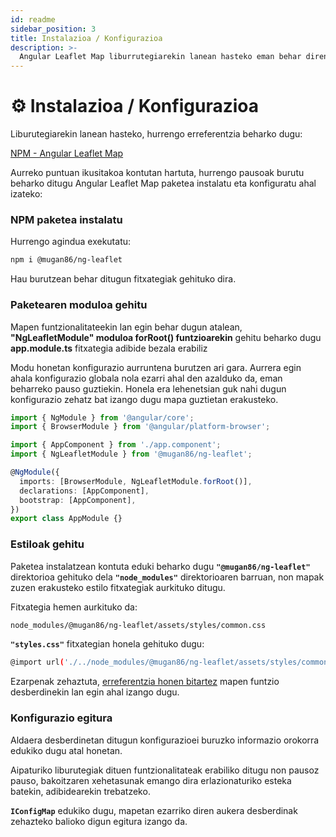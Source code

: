```yaml
---
id: readme
sidebar_position: 3
title: Instalazioa / Konfigurazioa
description: >-
  Angular Leaflet Map liburrutegiarekin lanean hasteko eman behar diren pausoak azalduko dira atal honetan
---
```


# ⚙ Instalazioa / Konfigurazioa

Liburutegiarekin lanean hasteko, hurrengo erreferentzia beharko dugu:

[NPM - Angular Leaflet Map](https://www.npmjs.com/package/@mugan86/ng-leaflet)

Aurreko puntuan ikusitakoa kontutan hartuta, hurrengo pausoak burutu beharko ditugu Angular Leaflet Map paketea instalatu eta konfiguratu ahal izateko:

### NPM paketea instalatu

Hurrengo agindua exekutatu:

```bash
npm i @mugan86/ng-leaflet
```

Hau burutzean behar ditugun fitxategiak gehituko dira.

### Paketearen moduloa gehitu

Mapen funtzionalitateekin lan egin behar dugun atalean, **"NgLeafletModule" moduloa forRoot() funtzioarekin** gehitu beharko dugu **app.module.ts**&#x20; fitxategia adibide bezala erabiliz

Modu honetan konfigurazio aurruntena burutzen ari gara. Aurrera egin ahala konfigurazio globala nola ezarri ahal den azalduko da, eman beharreko pauso guztiekin. Honela era lehenetsian guk nahi dugun konfigurazio zehatz bat izango dugu mapa guztietan erakusteko.

```typescript
import { NgModule } from '@angular/core';
import { BrowserModule } from '@angular/platform-browser';

import { AppComponent } from './app.component';
import { NgLeafletModule } from '@mugan86/ng-leaflet';

@NgModule({
  imports: [BrowserModule, NgLeafletModule.forRoot()],
  declarations: [AppComponent],
  bootstrap: [AppComponent],
})
export class AppModule {}
```

### Estiloak gehitu

Paketea instalatzean kontuta eduki beharko dugu **`"@mugan86/ng-leaflet"`** direktorioa gehituko dela **`"node_modules"`** direktorioaren barruan, non mapak zuzen erakusteko estilo fitxategiak aurkituko ditugu.

Fitxategia hemen aurkituko da:

```bash
node_modules/@mugan86/ng-leaflet/assets/styles/common.css
```

**`"styles.css"`** fitxategian honela gehituko dugu:

```bash
@import url('./../node_modules/@mugan86/ng-leaflet/assets/styles/common.css');
```

Ezarpenak zehaztuta, [erreferentzia honen bitartez](aspectos-basicos/mapa-basico.md) mapen funtzio desberdinekin lan egin ahal izango dugu.

### Konfigurazio egitura

Aldaera desberdinetan ditugun konfigurazioei buruzko informazio orokorra edukiko dugu atal honetan.

Aipaturiko liburutegiak dituen funtzionalitateak erabiliko ditugu non pausoz pauso, bakoitzaren xehetasunak emango dira erlazionaturiko esteka batekin, adibidearekin trebatzeko.

**`IConfigMap`** edukiko dugu, mapetan ezarriko diren aukera desberdinak zehazteko balioko digun egitura izango da.
